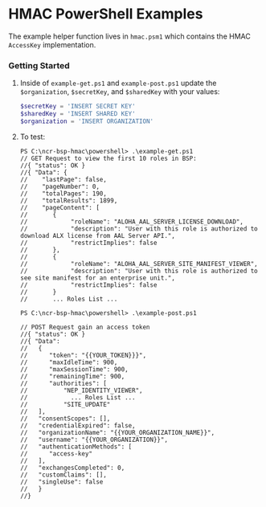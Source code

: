 # HMAC PowerShell Examples

The example helper function lives in `hmac.psm1` which contains the HMAC `AccessKey` implementation.

### Getting Started

1. Inside of `example-get.ps1` and `example-post.ps1` update the `$organization`, `$secretKey`, and `$sharedKey` with your values:

   ```powershell
   $secretKey = 'INSERT SECRET KEY'
   $sharedKey = 'INSERT SHARED KEY'
   $organization = 'INSERT ORGANIZATION'
   ```

2. To test:

   ```console
   PS C:\ncr-bsp-hmac\powershell> .\example-get.ps1
   // GET Request to view the first 10 roles in BSP:
   //{ "status": OK }
   //{ "Data": {
   //    "lastPage": false,
   //    "pageNumber": 0,
   //    "totalPages": 190,
   //    "totalResults": 1899,
   //    "pageContent": [
   //       {
   //            "roleName": "ALOHA_AAL_SERVER_LICENSE_DOWNLOAD",
   //            "description": "User with this role is authorized to download ALX license from AAL Server API.",
   //            "restrictImplies": false
   //       },
   //       {
   //            "roleName": "ALOHA_AAL_SERVER_SITE_MANIFEST_VIEWER",
   //            "description": "User with this role is authorized to see site manifest for an enterprise unit.",
   //            "restrictImplies": false
   //       }
   //       ... Roles List ...
   ```

   ```console
   PS C:\ncr-bsp-hmac\powershell> .\example-post.ps1

   // POST Request gain an access token
   //{ "status": OK }
   //{ "Data": 
   //   {
   //      "token": "{{YOUR_TOKEN}}}",
   //      "maxIdleTime": 900,
   //      "maxSessionTime": 900,
   //      "remainingTime": 900,
   //      "authorities": [
   //          "NEP_IDENTITY_VIEWER",
   //            ... Roles List ...
   //          "SITE_UPDATE"
   //   ],
   //   "consentScopes": [],
   //   "credentialExpired": false,
   //   "organizationName": "{{YOUR_ORGANIZATION_NAME}}",
   //   "username": "{{YOUR_ORGANIZATION}}",
   //   "authenticationMethods": [
   //      "access-key"
   //   ],
   //   "exchangesCompleted": 0,
   //   "customClaims": [],
   //   "singleUse": false
   //   }
   //}
   ```

